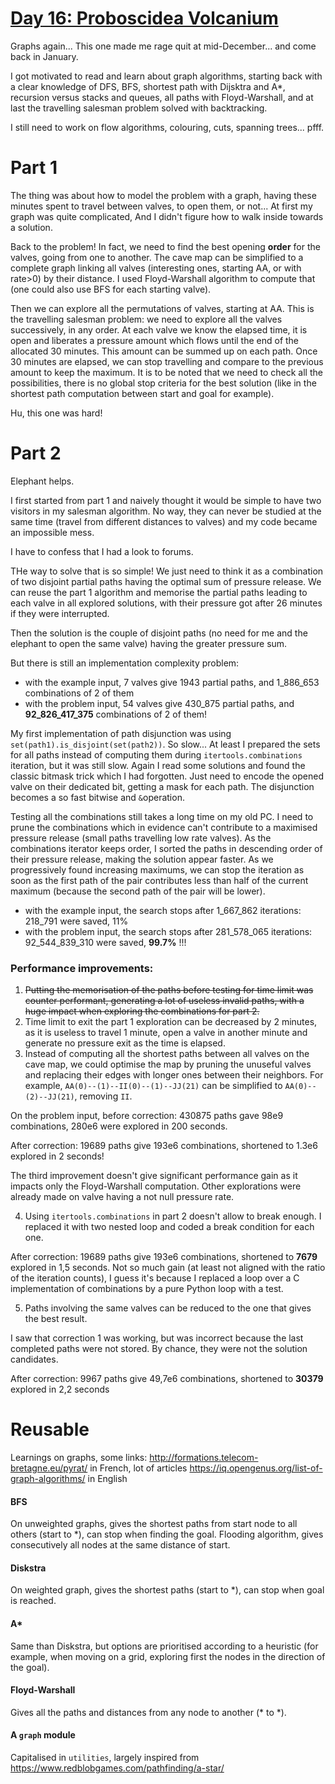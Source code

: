 # [Day 16: Proboscidea Volcanium](https://adventofcode.com/2022/day/16)

Graphs again... This one made me rage quit at mid-December... and come back in January.

I got motivated to read and learn about graph algorithms, starting back with a clear knowledge of DFS, BFS, 
shortest path with Dijsktra and A*, recursion versus stacks and queues, all paths with Floyd-Warshall, and at last
the travelling salesman problem solved with backtracking.

I still need to work on flow algorithms, colouring, cuts, spanning trees... pfff.

# Part 1
The thing was about how to model the problem with a graph, having these minutes spent to travel between valves, 
to open them, or not... At first my graph was quite complicated, And I didn't figure how to walk inside towards
a solution.

Back to the problem! In fact, we need to find the best opening **order** for the valves, going from one to another.
The cave map can be simplified to a complete graph linking all valves (interesting ones, starting AA, or with rate>0) 
by their distance. I used Floyd-Warshall algorithm to compute that (one could also use BFS for each starting valve).

Then we can explore all the permutations of valves, starting at AA. This is the travelling salesman problem: we need 
to explore all the valves successively, in any order. At each valve we know the elapsed time, it is open and liberates
a pressure amount which flows until the end of the allocated 30 minutes. This amount can be summed up on each path.
Once 30 minutes are elapsed, we can stop travelling and compare to the previous amount to keep the maximum.
It is to be noted that we need to check all the possibilities, there is no global stop criteria for the best solution
(like in the shortest path computation between start and goal for example).

Hu, this one was hard!

# Part 2
Elephant helps.

I first started from part 1 and naively thought it would be simple to have two visitors in my salesman algorithm.
No way, they can never be studied at the same time (travel from different distances to valves) and my code became an
impossible mess.

I have to confess that I had a look to forums.

THe way to solve that is so simple!
We just need to think it as a combination of two disjoint partial paths having the optimal sum of pressure release.
We can reuse the part 1 algorithm and memorise the partial paths leading to each valve in all explored solutions, with 
their pressure got after 26 minutes if they were interrupted.

Then the solution is the couple of disjoint paths (no need for me and the elephant to open the same valve) having the
greater pressure sum.

But there is still an implementation complexity problem:
- with the example input, 7 valves give 1943 partial paths, and 1_886_653 combinations of 2 of them
- with the problem input, 54 valves give 430_875 partial paths, and **92_826_417_375** combinations of 2 of them!

My first implementation of path disjunction was using `set(path1).is_disjoint(set(path2))`. So slow...
At least I prepared the sets for all paths instead of computing them during `itertools.combinations` iteration, but it
was still slow. Again I read some solutions and found the classic bitmask trick which I had forgotten.
Just need to encode the opened valve on their dedicated bit, getting a mask for each path. The disjunction becomes a
so fast bitwise and `&`operation. 

Testing all the combinations still takes a long time on my old PC. I need to prune the combinations which in evidence 
can't contribute to a maximised pressure release (small paths travelling low rate valves).
As the combinations iterator keeps order, I sorted the paths in descending order of their pressure release, making the
solution appear faster. As we progressively found increasing maximums, we can stop the iteration as soon as the first
path of the pair contributes less than half of the current maximum (because the second path of the pair will be lower).
- with the example input, the search stops after 1_667_862 iterations: 218_791 were saved, 11%
- with the problem input, the search stops after 281_578_065 iterations: 92_544_839_310 were saved, **99.7%** !!!

### Performance improvements: 
1. ~~Putting the memorisation of the paths before testing for time limit was counter performant, generating a
lot of useless invalid paths, with a huge impact when exploring the combinations for part 2.~~
2. Time limit to exit the part 1 exploration can be decreased by 2 minutes, as it is useless to travel 1 minute, open a
valve in another minute and generate no pressure exit as the time is elapsed.
3. Instead of computing all the shortest paths between all valves on the cave map, we could optimise the map by pruning
the unuseful valves and replacing their edges with longer ones between their neighbors.
For example, `AA(0)--(1)--II(0)--(1)--JJ(21)` can be simplified to `AA(0)--(2)--JJ(21)`, removing `II`.

On the problem input, before correction: 430875 paths gave 98e9 combinations, 280e6 were explored in 200 seconds.

After correction: 19689 paths give 193e6 combinations, shortened to 1.3e6 explored in 2 seconds!

The third improvement doesn't give significant performance gain as it impacts only the Floyd-Warshall computation.
Other explorations were already made on valve having a not null pressure rate. 

4. Using `itertools.combinations` in part 2 doesn't allow to break enough. I replaced it with two nested loop and coded 
a break condition for each one.

After correction: 19689 paths give 193e6 combinations, shortened to **7679** explored in 1,5 seconds. Not so much gain
(at least not aligned with the ratio of the iteration counts), I guess it's because I replaced a loop over a C 
implementation of combinations by a pure Python loop with a test.

5. Paths involving the same valves can be reduced to the one that gives the best result.

I saw that correction 1 was working, but was incorrect because the last completed paths were not stored. By chance, they
were not the solution candidates.

After correction: 9967 paths give 49,7e6 combinations, shortened to **30379** explored in 2,2 seconds

# Reusable

Learnings on graphs, some links:
http://formations.telecom-bretagne.eu/pyrat/ in French, lot of articles
https://iq.opengenus.org/list-of-graph-algorithms/ in English

#### BFS
On unweighted graphs, gives the shortest paths from start node to all others (start to *), 
can stop when finding the goal. Flooding algorithm, gives consecutively all nodes at the same distance of start. 
#### Diskstra
On weighted graph, gives the shortest paths (start to *), can stop when goal is reached.
#### A*
Same than Diskstra, but options are prioritised according to a heuristic (for example, when moving on a grid, 
exploring first the nodes in the direction of the goal).
#### Floyd-Warshall
Gives all the paths and distances from any node to another (* to *).

#### A `graph` module
Capitalised in `utilities`, largely inspired from https://www.redblobgames.com/pathfinding/a-star/